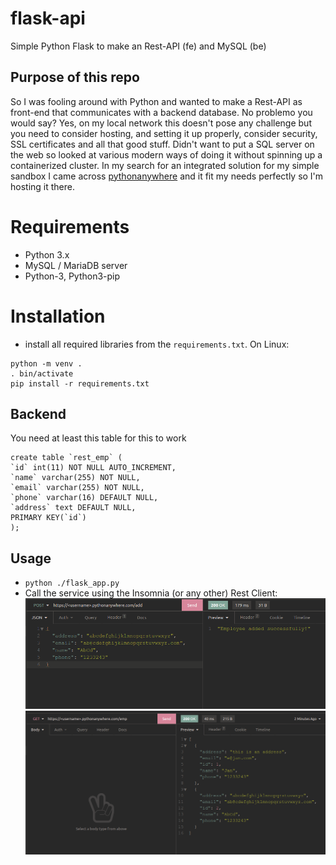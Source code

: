 # flask-api
Simple Python Flask to make an Rest-API (fe) and MySQL (be)

## Purpose of this repo
So I was fooling around with Python and wanted to make a Rest-API as front-end that communicates with a backend database. 
No problemo you would say? Yes, on my local network this doesn't pose any challenge but you need to consider hosting, and setting it up properly, consider security, SSL certificates and all that good stuff. Didn't want to put a SQL server on the web so looked at various modern ways of doing it without spinning up a containerized cluster. In my search for an integrated solution for my simple sandbox I came across [pythonanywhere](https://eu.pythonanywhere.com/) and it fit my needs perfectly so I'm hosting it there.

# Requirements
- Python 3.x 
- MySQL / MariaDB server
- Python-3, Python3-pip

# Installation 
- install all required libraries from the ```requirements.txt```. On Linux:
```
python -m venv .
. bin/activate
pip install -r requirements.txt
```

## Backend 

You need at least this table for this to work
```
create table `rest_emp` (
`id` int(11) NOT NULL AUTO_INCREMENT,
`name` varchar(255) NOT NULL,
`email` varchar(255) NOT NULL,
`phone` varchar(16) DEFAULT NULL,
`address` text DEFAULT NULL,
PRIMARY KEY(`id`)
);
```

## Usage
- ```python ./flask_app.py```
- Call the service using the Insomnia (or any other) Rest Client:
![Add](images/add.png?raw=true)
![List](images/list.png?raw=true)
